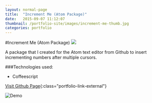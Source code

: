 ```yaml
---
layout: normal-page
title:  "Increment Me (Atom Package)"
date:   2015-09-07 11:12:07
thumbnail: /portfolio-site/images/increment-me-thumb.jpg
categories: portfolio
---
```

#Increment Me (Atom Package)
<img src="{{ site.baseurl }}/images/increment-me.jpg" class="showcase" />

A package that I created for the Atom text editor from Github to insert incrementing numbers after multiple cursors.

###Technologies used:
* Coffeescript

[Visit Github Page](https://atom.io/packages/increment-me){:class="portfolio-link-external"}

![Demo](https://i.github-camo.com/3aa5383e69f031935c3857471a37dfb06ff37dc8/68747470733a2f2f7261772e67697468756275736572636f6e74656e742e636f6d2f7a6469766f7a7a6f2f696e6372656d656e742d6d652f6d61737465722f73637265656e636173742e676966)
